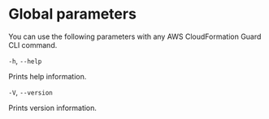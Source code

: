 # Global parameters<a name="cfn-guard-global-parameters"></a>

You can use the following parameters with any AWS CloudFormation Guard CLI command\.

`-h`, `--help`

Prints help information\.

`-V`, `--version`

Prints version information\.
